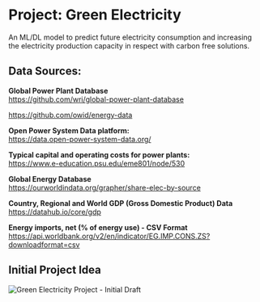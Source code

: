 # Project: Green Electricity  

An ML/DL model to predict future electricity consumption and increasing the electricity production capacity in respect with carbon free solutions.


## Data Sources:

**Global Power Plant Database**  
https://github.com/wri/global-power-plant-database


https://github.com/owid/energy-data

**Open Power System Data platform:**  
https://data.open-power-system-data.org/


**Typical capital and operating costs for power plants:**  
https://www.e-education.psu.edu/eme801/node/530

**Global Energy Database**  
https://ourworldindata.org/grapher/share-elec-by-source

**Country, Regional and World GDP (Gross Domestic Product) Data**  
https://datahub.io/core/gdp

**Energy imports, net (% of energy use) - CSV Format**  
https://api.worldbank.org/v2/en/indicator/EG.IMP.CONS.ZS?downloadformat=csv

## Initial Project Idea  
![Green Electricity Project - Initial Draft](https://user-images.githubusercontent.com/93483167/167312336-aa1f0deb-cfe2-4f9c-bd09-82088a154d0a.jpg)
